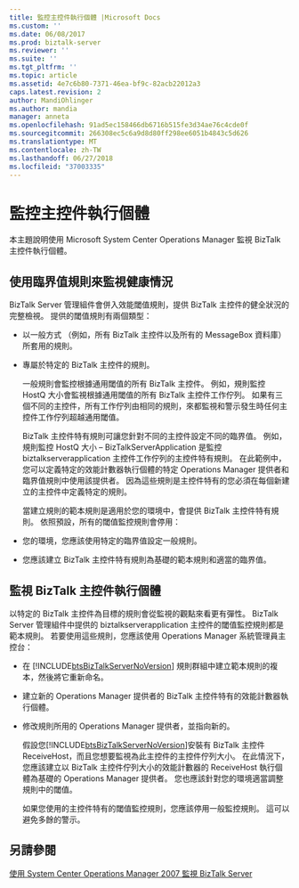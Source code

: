 ```yaml
---
title: 監控主控件執行個體 |Microsoft Docs
ms.custom: ''
ms.date: 06/08/2017
ms.prod: biztalk-server
ms.reviewer: ''
ms.suite: ''
ms.tgt_pltfrm: ''
ms.topic: article
ms.assetid: 4e7c6b80-7371-46ea-bf9c-82acb22012a3
caps.latest.revision: 2
author: MandiOhlinger
ms.author: mandia
manager: anneta
ms.openlocfilehash: 91ad5ec158466db6716b515fe3d34ae76c4cde0f
ms.sourcegitcommit: 266308ec5c6a9d8d80ff298ee6051b4843c5d626
ms.translationtype: MT
ms.contentlocale: zh-TW
ms.lasthandoff: 06/27/2018
ms.locfileid: "37003335"
---
```

# <a name="monitoring-host-instances"></a>監控主控件執行個體
本主題說明使用 Microsoft System Center Operations Manager 監視 BizTalk 主控件執行個體。  
  
## <a name="using-threshold-rules-to-monitor-health"></a>使用臨界值規則來監視健康情況  
 BizTalk Server 管理組件會併入效能閾值規則，提供 BizTalk 主控件的健全狀況的完整檢視。 提供的閾值規則有兩個類型：  
  
- 以一般方式 （例如，所有 BizTalk 主控件以及所有的 MessageBox 資料庫） 所套用的規則。  
  
- 專屬於特定的 BizTalk 主控件的規則。  
  
  一般規則會監控根據通用閾值的所有 BizTalk 主控件。 例如，規則監控 HostQ 大小會監視根據通用閾值的所有 BizTalk 主控件工作佇列。 如果有三個不同的主控件，所有工作佇列由相同的規則，來都監視和警示發生時任何主控件工作佇列超越通用閾值。  
  
  BizTalk 主控件特有規則可讓您針對不同的主控件設定不同的臨界值。 例如，規則監控 HostQ 大小 – BizTalkServerApplication 是監控 biztalkserverapplication 主控件工作佇列的主控件特有規則。 在此範例中，您可以定義特定的效能計數器執行個體的特定 Operations Manager 提供者和臨界值規則中使用該提供者。 因為這些規則是主控件特有的您必須在每個新建立的主控件中定義特定的規則。  
  
  當建立規則的範本規則是適用於您的環境中，會提供 BizTalk 主控件特有規則。 依照預設，所有的閾值監控規則會停用：  
  
- 您的環境，您應該使用特定的臨界值設定一般規則。  
  
- 您應該建立 BizTalk 主控件特有規則為基礎的範本規則和適當的臨界值。  
  
## <a name="monitoring-biztalk-host-instances"></a>監視 BizTalk 主控件執行個體  
 以特定的 BizTalk 主控件為目標的規則會從監視的觀點來看更有彈性。 BizTalk Server 管理組件中提供的 biztalkserverapplication 主控件的閾值監控規則都是範本規則。 若要使用這些規則，您應該使用 Operations Manager 系統管理員主控台：  
  
- 在 [!INCLUDE[btsBizTalkServerNoVersion](../includes/btsbiztalkservernoversion-md.md)] 規則群組中建立範本規則的複本，然後將它重新命名。  
  
- 建立新的 Operations Manager 提供者的 BizTalk 主控件特有的效能計數器執行個體。  
  
- 修改規則所用的 Operations Manager 提供者，並指向新的。  
  
  假設您[!INCLUDE[btsBizTalkServerNoVersion](../includes/btsbiztalkservernoversion-md.md)]安裝有 BizTalk 主控件 ReceiveHost，而且您想要監視為此主控件的主控件佇列大小。 在此情況下，您應該建立以 BizTalk 主控件佇列大小的效能計數器的 ReceiveHost 執行個體為基礎的 Operations Manager 提供者。 您也應該針對您的環境適當調整規則中的閾值。  
  
  如果您使用的主控件特有的閾值監控規則，您應該停用一般監控規則。 這可以避免多餘的警示。  
  
## <a name="see-also"></a>另請參閱  
 [使用 System Center Operations Manager 2007 監視 BizTalk Server](../technical-guides/monitoring-biztalk-server-with-system-center-operations-manager-2007.md)